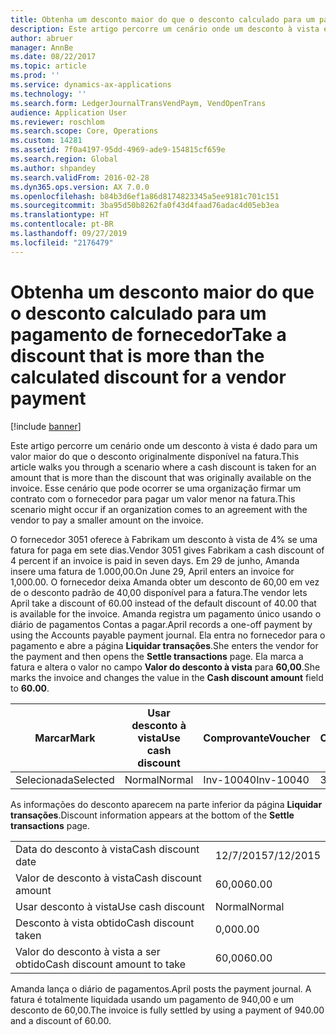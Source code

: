 ```yaml
---
title: Obtenha um desconto maior do que o desconto calculado para um pagamento de fornecedor
description: Este artigo percorre um cenário onde um desconto à vista é dado para um valor maior do que o desconto originalmente disponível na fatura. Esse cenário que pode ocorrer se uma organização firmar um contrato com o fornecedor para pagar um valor menor na fatura.
author: abruer
manager: AnnBe
ms.date: 08/22/2017
ms.topic: article
ms.prod: ''
ms.service: dynamics-ax-applications
ms.technology: ''
ms.search.form: LedgerJournalTransVendPaym, VendOpenTrans
audience: Application User
ms.reviewer: roschlom
ms.search.scope: Core, Operations
ms.custom: 14281
ms.assetid: 7f0a4197-95dd-4969-ade9-154815cf659e
ms.search.region: Global
ms.author: shpandey
ms.search.validFrom: 2016-02-28
ms.dyn365.ops.version: AX 7.0.0
ms.openlocfilehash: b84b3d6ef1a86d8174823345a5ee9181c701c151
ms.sourcegitcommit: 3ba95d50b8262fa0f43d4faad76adac4d05eb3ea
ms.translationtype: HT
ms.contentlocale: pt-BR
ms.lasthandoff: 09/27/2019
ms.locfileid: "2176479"
---
```

# <a name="take-a-discount-that-is-more-than-the-calculated-discount-for-a-vendor-payment"></a><span data-ttu-id="9e7c8-104">Obtenha um desconto maior do que o desconto calculado para um pagamento de fornecedor</span><span class="sxs-lookup"><span data-stu-id="9e7c8-104">Take a discount that is more than the calculated discount for a vendor payment</span></span>

[!include [banner](../includes/banner.md)]

<span data-ttu-id="9e7c8-105">Este artigo percorre um cenário onde um desconto à vista é dado para um valor maior do que o desconto originalmente disponível na fatura.</span><span class="sxs-lookup"><span data-stu-id="9e7c8-105">This article walks you through a scenario where a cash discount is taken for an amount that is more than the discount that was originally available on the invoice.</span></span> <span data-ttu-id="9e7c8-106">Esse cenário que pode ocorrer se uma organização firmar um contrato com o fornecedor para pagar um valor menor na fatura.</span><span class="sxs-lookup"><span data-stu-id="9e7c8-106">This scenario might occur if an organization comes to an agreement with the vendor to pay a smaller amount on the invoice.</span></span> 

<span data-ttu-id="9e7c8-107">O fornecedor 3051 oferece à Fabrikam um desconto à vista de 4% se uma fatura for paga em sete dias.</span><span class="sxs-lookup"><span data-stu-id="9e7c8-107">Vendor 3051 gives Fabrikam a cash discount of 4 percent if an invoice is paid in seven days.</span></span> <span data-ttu-id="9e7c8-108">Em 29 de junho, Amanda insere uma fatura de 1.000,00.</span><span class="sxs-lookup"><span data-stu-id="9e7c8-108">On June 29, April enters an invoice for 1,000.00.</span></span> <span data-ttu-id="9e7c8-109">O fornecedor deixa Amanda obter um desconto de 60,00 em vez de o desconto padrão de 40,00 disponível para a fatura.</span><span class="sxs-lookup"><span data-stu-id="9e7c8-109">The vendor lets April take a discount of 60.00 instead of the default discount of 40.00 that is available for the invoice.</span></span> <span data-ttu-id="9e7c8-110">Amanda registra um pagamento único usando o diário de pagamentos Contas a pagar.</span><span class="sxs-lookup"><span data-stu-id="9e7c8-110">April records a one-off payment by using the Accounts payable payment journal.</span></span> <span data-ttu-id="9e7c8-111">Ela entra no fornecedor para o pagamento e abre a página **Liquidar transações**.</span><span class="sxs-lookup"><span data-stu-id="9e7c8-111">She enters the vendor for the payment and then opens the **Settle transactions** page.</span></span> <span data-ttu-id="9e7c8-112">Ela marca a fatura e altera o valor no campo **Valor do desconto à vista** para **60,00**.</span><span class="sxs-lookup"><span data-stu-id="9e7c8-112">She marks the invoice and changes the value in the **Cash discount amount** field to **60.00**.</span></span>

| <span data-ttu-id="9e7c8-113">Marcar</span><span class="sxs-lookup"><span data-stu-id="9e7c8-113">Mark</span></span>     | <span data-ttu-id="9e7c8-114">Usar desconto à vista</span><span class="sxs-lookup"><span data-stu-id="9e7c8-114">Use cash discount</span></span> | <span data-ttu-id="9e7c8-115">Comprovante</span><span class="sxs-lookup"><span data-stu-id="9e7c8-115">Voucher</span></span>   | <span data-ttu-id="9e7c8-116">Conta</span><span class="sxs-lookup"><span data-stu-id="9e7c8-116">Account</span></span> | <span data-ttu-id="9e7c8-117">Data</span><span class="sxs-lookup"><span data-stu-id="9e7c8-117">Date</span></span>      | <span data-ttu-id="9e7c8-118">Data de conclusão</span><span class="sxs-lookup"><span data-stu-id="9e7c8-118">Due date</span></span>  | <span data-ttu-id="9e7c8-119">Fatura</span><span class="sxs-lookup"><span data-stu-id="9e7c8-119">Invoice</span></span> | <span data-ttu-id="9e7c8-120">Valor na moeda da transação</span><span class="sxs-lookup"><span data-stu-id="9e7c8-120">Amount in transaction currency</span></span> | <span data-ttu-id="9e7c8-121">Moeda</span><span class="sxs-lookup"><span data-stu-id="9e7c8-121">Currency</span></span> | <span data-ttu-id="9e7c8-122">Valor para liquidar</span><span class="sxs-lookup"><span data-stu-id="9e7c8-122">Amount to settle</span></span> |
|----------|-------------------|-----------|---------|-----------|-----------|---------|--------------------------------|----------|------------------|
| <span data-ttu-id="9e7c8-123">Selecionada</span><span class="sxs-lookup"><span data-stu-id="9e7c8-123">Selected</span></span> | <span data-ttu-id="9e7c8-124">Normal</span><span class="sxs-lookup"><span data-stu-id="9e7c8-124">Normal</span></span>            | <span data-ttu-id="9e7c8-125">Inv-10040</span><span class="sxs-lookup"><span data-stu-id="9e7c8-125">Inv-10040</span></span> | <span data-ttu-id="9e7c8-126">3051</span><span class="sxs-lookup"><span data-stu-id="9e7c8-126">3051</span></span>    | <span data-ttu-id="9e7c8-127">29/6/2015</span><span class="sxs-lookup"><span data-stu-id="9e7c8-127">6/29/2015</span></span> | <span data-ttu-id="9e7c8-128">29/7/2015</span><span class="sxs-lookup"><span data-stu-id="9e7c8-128">7/29/2015</span></span> | <span data-ttu-id="9e7c8-129">10040</span><span class="sxs-lookup"><span data-stu-id="9e7c8-129">10040</span></span>   | <span data-ttu-id="9e7c8-130">1.000,00</span><span class="sxs-lookup"><span data-stu-id="9e7c8-130">1,000.00</span></span>                       | <span data-ttu-id="9e7c8-131">USD</span><span class="sxs-lookup"><span data-stu-id="9e7c8-131">USD</span></span>      | <span data-ttu-id="9e7c8-132">940,00</span><span class="sxs-lookup"><span data-stu-id="9e7c8-132">940.00</span></span>           |

<span data-ttu-id="9e7c8-133">As informações do desconto aparecem na parte inferior da página **Liquidar transações**.</span><span class="sxs-lookup"><span data-stu-id="9e7c8-133">Discount information appears at the bottom of the **Settle transactions** page.</span></span>

|                              |           |
|------------------------------|-----------|
| <span data-ttu-id="9e7c8-134">Data do desconto à vista</span><span class="sxs-lookup"><span data-stu-id="9e7c8-134">Cash discount date</span></span>           | <span data-ttu-id="9e7c8-135">12/7/2015</span><span class="sxs-lookup"><span data-stu-id="9e7c8-135">7/12/2015</span></span> |
| <span data-ttu-id="9e7c8-136">Valor de desconto à vista</span><span class="sxs-lookup"><span data-stu-id="9e7c8-136">Cash discount amount</span></span>         | <span data-ttu-id="9e7c8-137">60,00</span><span class="sxs-lookup"><span data-stu-id="9e7c8-137">60.00</span></span>     |
| <span data-ttu-id="9e7c8-138">Usar desconto à vista</span><span class="sxs-lookup"><span data-stu-id="9e7c8-138">Use cash discount</span></span>            | <span data-ttu-id="9e7c8-139">Normal</span><span class="sxs-lookup"><span data-stu-id="9e7c8-139">Normal</span></span>    |
| <span data-ttu-id="9e7c8-140">Desconto à vista obtido</span><span class="sxs-lookup"><span data-stu-id="9e7c8-140">Cash discount taken</span></span>          | <span data-ttu-id="9e7c8-141">0,00</span><span class="sxs-lookup"><span data-stu-id="9e7c8-141">0.00</span></span>      |
| <span data-ttu-id="9e7c8-142">Valor do desconto à vista a ser obtido</span><span class="sxs-lookup"><span data-stu-id="9e7c8-142">Cash discount amount to take</span></span> | <span data-ttu-id="9e7c8-143">60,00</span><span class="sxs-lookup"><span data-stu-id="9e7c8-143">60.00</span></span>     |

<span data-ttu-id="9e7c8-144">Amanda lança o diário de pagamentos.</span><span class="sxs-lookup"><span data-stu-id="9e7c8-144">April posts the payment journal.</span></span> <span data-ttu-id="9e7c8-145">A fatura é totalmente liquidada usando um pagamento de 940,00 e um desconto de 60,00.</span><span class="sxs-lookup"><span data-stu-id="9e7c8-145">The invoice is fully settled by using a payment of 940.00 and a discount of 60.00.</span></span>



